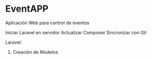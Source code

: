 # EventAPP
Aplicación Web para control de eventos

Iniciar Laravel en servidor
Actualizar Composer
Sincronizar con Git

Laravel:
1. Creación de Modelos
